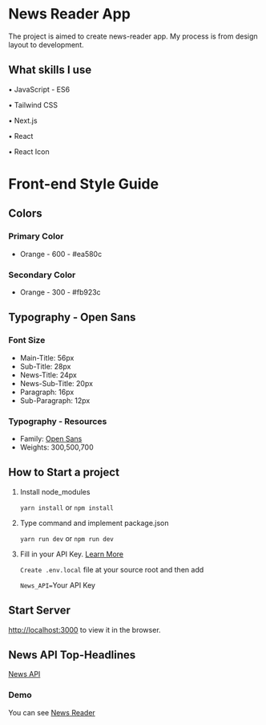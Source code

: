 # News Reader App

The project is aimed to create news-reader app. My process is from design layout to development.

## What skills I use

• JavaScript - ES6

• Tailwind CSS

• Next.js

• React

• React Icon

# Front-end Style Guide

## Colors

### Primary Color

- Orange - 600 - #ea580c

### Secondary Color

- Orange - 300 - #fb923c

## Typography - Open Sans

### Font Size

- Main-Title: 56px
- Sub-Title: 28px
- News-Title: 24px
- News-Sub-Title: 20px
- Paragraph: 16px
- Sub-Paragraph: 12px

### Typography - Resources

- Family: [Open Sans](https://fonts.google.com/specimen/Open+Sans?query=open+sans)
- Weights: 300,500,700

## How to Start a project

1. Install node_modules

   `yarn install` or `npm install`

2. Type command and implement package.json

   `yarn run dev` or `npm run dev`

3. Fill in your API Key. [Learn More](https://nextjs.org/docs/basic-features/environment-variables#loading-environment-variables)

   `Create .env.local` file at your source root and then add

   `News_API=`Your API Key

## Start Server

[http://localhost:3000](http://localhost:3000) to view it in the browser.

## News API Top-Headlines

[News API](https://newsapi.org/docs/endpoints/top-headlines)

### Demo

You can see [News Reader]()
